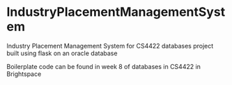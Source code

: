# IndustryPlacementManagementSystem
Industry Placement Management System for CS4422 databases project built using flask on an oracle database

Boilerplate code can be found in week 8 of databases in CS4422 in Brightspace
